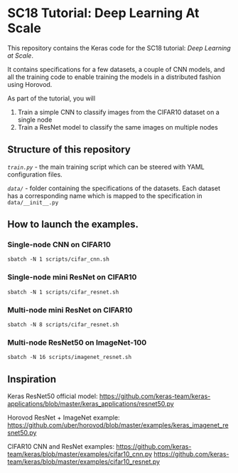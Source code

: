 # SC18 Tutorial: Deep Learning At Scale

This repository contains the Keras code for the SC18 tutorial: *Deep Learning at Scale*.

It contains specifications for a few datasets, a couple of CNN models, and
all the training code to enable training the models in a distributed fashion
using Horovod.

As part of the tutorial, you will
1. Train a simple CNN to classify images from the CIFAR10 dataset on a single node
2. Train a ResNet model to classify the same images on multiple nodes

## Structure of this repository

*`train.py`* - the main training script which can be steered with YAML
configuration files.

*`data/`* - folder containing the specifications of the datasets. Each dataset
has a corresponding name which is mapped to the specification in `data/__init__.py`

## How to launch the examples.

### Single-node CNN on CIFAR10

`sbatch -N 1 scripts/cifar_cnn.sh`

### Single-node mini ResNet on CIFAR10

`sbatch -N 1 scripts/cifar_resnet.sh`

### Multi-node mini ResNet on CIFAR10

`sbatch -N 8 scripts/cifar_resnet.sh`

### Multi-node ResNet50 on ImageNet-100

`sbatch -N 16 scripts/imagenet_resnet.sh`

## Inspiration

Keras ResNet50 official model:
https://github.com/keras-team/keras-applications/blob/master/keras_applications/resnet50.py

Horovod ResNet + ImageNet example:
https://github.com/uber/horovod/blob/master/examples/keras_imagenet_resnet50.py

CIFAR10 CNN and ResNet examples:
https://github.com/keras-team/keras/blob/master/examples/cifar10_cnn.py
https://github.com/keras-team/keras/blob/master/examples/cifar10_resnet.py
